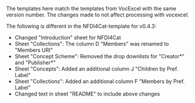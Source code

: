 The templates here match the templates from VocExcel with the same version number. 
The changes made to not affect processing with vocexcel.

The following is different in the NFDI4Cat-template for v0.4.3:
- Changed "Introduction" sheet for NFDI4Cat
- Sheet "Collections": The column D "Members" was renamed to "Members URI"
- Sheet "Concept Scheme": Removed the drop downlists for "Creator*" and "Publisher*"
- Sheet "Concepts": Added an additional column J "Children by Pref. Label"
- Sheet "Collections": Added an additional column F "Members by Pref. Label"
- Changed text in sheet "README" to include above changes
